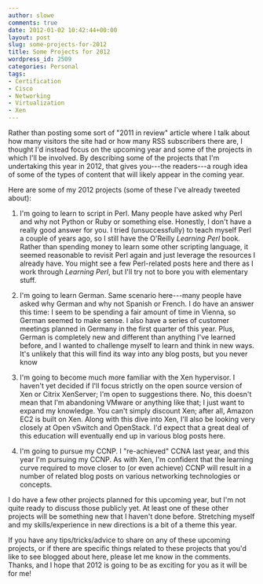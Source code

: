 ```yaml
---
author: slowe
comments: true
date: 2012-01-02 10:42:44+00:00
layout: post
slug: some-projects-for-2012
title: Some Projects for 2012
wordpress_id: 2509
categories: Personal
tags:
- Certification
- Cisco
- Networking
- Virtualization
- Xen
---
```


Rather than posting some sort of "2011 in review" article where I talk about how many visitors the site had or how many RSS subscribers there are, I thought I'd instead focus on the upcoming year and some of the projects in which I'll be involved. By describing some of the projects that I'm undertaking this year in 2012, that gives you---the readers---a rough idea of some of the types of content that will likely appear in the coming year.

Here are some of my 2012 projects (some of these I've already tweeted about):

1. I'm going to learn to script in Perl. Many people have asked why Perl and why not Python or Ruby or something else. Honestly, I don't have a really good answer for you. I tried (unsuccessfully) to teach myself Perl a couple of years ago, so I still have the O'Reilly _Learning Perl_ book. Rather than spending money to learn some other scripting language, it seemed reasonable to revisit Perl again and just leverage the resources I already have. You might see a few Perl-related posts here and there as I work through _Learning Perl_, but I'll try not to bore you with elementary stuff.

2. I'm going to learn German. Same scenario here---many people have asked why German and why not Spanish or French. I do have an answer this time: I seem to be spending a fair amount of time in Vienna, so German seemed to make sense. I also have a series of customer meetings planned in Germany in the first quarter of this year. Plus, German is completely new and different than anything I've learned before, and I wanted to challenge myself to learn and think in new ways. It's unlikely that this will find its way into any blog posts, but you never know

3. I'm going to become much more familiar with the Xen hypervisor. I haven't yet decided if I'll focus strictly on the open source version of Xen or Citrix XenServer; I'm open to suggestions there. No, this doesn't mean that I'm abandoning VMware or anything like that; I just want to expand my knowledge. You can't simply discount Xen; after all, Amazon EC2 is built on Xen. Along with this dive into Xen, I'll also be looking very closely at Open vSwitch and OpenStack. I'd expect that a great deal of this education will eventually end up in various blog posts here.

4. I'm going to pursue my CCNP. I "re-achieved" CCNA last year, and this year I'm pursuing my CCNP. As with Xen, I'm confident that the learning curve required to move closer to (or even achieve) CCNP will result in a number of related blog posts on various networking technologies or concepts.

I do have a few other projects planned for this upcoming year, but I'm not quite ready to discuss those publicly yet. At least one of these other projects will be something new that I haven't done before. Stretching myself and my skills/experience in new directions is a bit of a theme this year.

If you have any tips/tricks/advice to share on any of these upcoming projects, or if there are specific things related to these projects that you'd like to see blogged about here, please let me know in the comments. Thanks, and I hope that 2012 is going to be as exciting for you as it will be for me!
